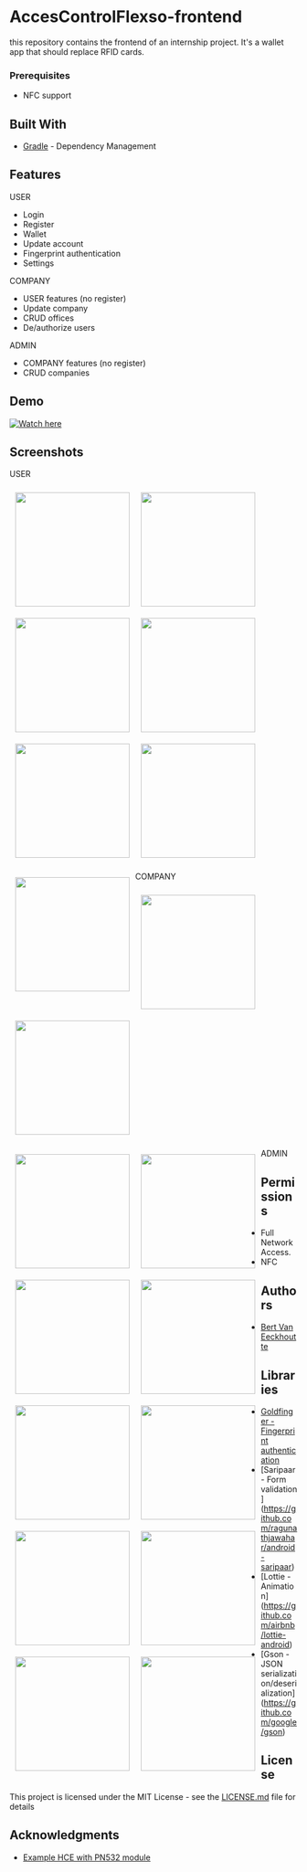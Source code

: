 # AccesControlFlexso-frontend
this repository contains the frontend of an internship project. It's a wallet app that should replace RFID cards.

### Prerequisites

* NFC support

## Built With

* [Gradle](https://gradle.org//) - Dependency Management

## Features
USER
- Login 
- Register
- Wallet
- Update account
- Fingerprint authentication
- Settings

COMPANY
- USER features (no register)
- Update company
- CRUD offices
- De/authorize users

ADMIN
- COMPANY features (no register)
- CRUD companies

## Demo

[![Watch here](http://img.youtube.com/vi/2uZ_ksTwxjc/0.jpg)](http://www.youtube.com/watch?v=2uZ_ksTwxjc&feature=share)

## Screenshots

USER

[<img src="/readme/user/login.png" align="left"
width="200"
    hspace="10" vspace="10">](/readme/user/login.png)
    
[<img src="/readme/user/register.png" align="left"
width="200"
    hspace="10" vspace="10">](/readme/user/register.png)
    
[<img src="/readme/user/home.png" align="left"
width="200"
    hspace="10" vspace="10">](/readme/user/home.png)

[<img src="/readme/user/nav_user.png" align="left"
width="200"
    hspace="10" vspace="10">](/readme/user/nav_user.png)

[<img src="/readme/user/wallet.png" align="left"
width="200"
    hspace="10" vspace="10">](/readme/user/wallet.png)

[<img src="/readme/user/account_update.png" align="center"
width="200"
    hspace="10" vspace="10">](/readme/user/account_update.png)
 
[<img src="/readme/user/settings.png" align="left"
width="200"
    hspace="10" vspace="10">](/readme/user/settings.png)
    
     
COMPANY

[<img src="/readme/company/nav_company.png" align="left"
width="200"
    hspace="10" vspace="10">](/readme/company/nav_company.png)
    
[<img src="/readme/company/office_list.png" align="center"
width="200"
    hspace="10" vspace="10">](/readme/company/office_list.png)
    
[<img src="/readme/company/office_list_add.png" align="left"
width="200"
    hspace="10" vspace="10">](/readme/company/office_list_add.png)

[<img src="/readme/company/office_list_delete.png" align="left"
width="200"
    hspace="10" vspace="10">](/readme/company/office_list_delete.png)
    
[<img src="/readme/company/authorized_person_list.png" align="left"
width="200"
    hspace="10" vspace="10">](/readme/company/authorized_person_list.png)
    
[<img src="/readme/company/authorized_person_list_add.png" align="left"
width="200"
    hspace="10" vspace="10">](/readme/company/authorized_person_list_add.png)
    
[<img src="/readme/company/authorized_person_list_delete.png" align="left"
width="200"
    hspace="10" vspace="10">](/readme/company/authorized_person_list_delete.png)
    
[<img src="/readme/company/edit_office_address.png" align="left"
width="200"
    hspace="10" vspace="10">](/readme/company/edit_office_address.png)
    
 
ADMIN

[<img src="/readme/admin/nav_admin.png" align="left"
width="200"
    hspace="10" vspace="10">](/readme/admin/nav_admin.png)

[<img src="/readme/admin/company_list.png" align="left"
width="200"
    hspace="10" vspace="10">](/readme/admin/company_list.png)

[<img src="/readme/admin/company_list_add.png" align="left"
width="200"
    hspace="10" vspace="10">](/readme/admin/company_list_add.png)
    
[<img src="/readme/admin/company_list_delete.png" align="left"
width="200"
    hspace="10" vspace="10">](/readme/admin/company_list_delete.png)

## Permissions

- Full Network Access.
- NFC

## Authors

* [Bert Van Eeckhoutte](https://github.com/bertve)

## Libraries

- [Goldfinger - Fingerprint authentication](https://github.com/infinum/Android-Goldfinger)
- [Saripaar - Form validation] (https://github.com/ragunathjawahar/android-saripaar)
- [Lottie - Animation] (https://github.com/airbnb/lottie-android)
- [Gson - JSON serialization/deserialization] (https://github.com/google/gson)

## License

This project is licensed under the MIT License - see the [LICENSE.md](LICENSE.md) file for details

## Acknowledgments

* [Example HCE with PN532 module](https://github.com/Lexycon/android-pn532-hce)
